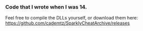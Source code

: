 ### Code that I wrote when I was 14.

Feel free to compile the DLLs yourself, or download them here:
https://github.com/cademtz/SparklyCheatArchive/releases
